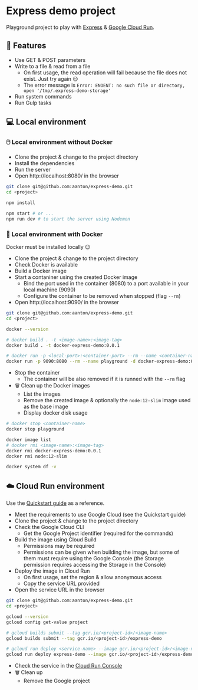 # Express demo project

Playground project to play with [Express](https://expressjs.com/) & [Google Cloud Run](https://cloud.google.com/run).

## 📓 Features

- Use GET & POST parameters
- Write to a file & read from a file
  - On first usage, the read operation will fail because the file does not exist. Just try again 😉
  - The error message is `Error: ENOENT: no such file or directory, open '/tmp/.express-demo-storage'`
- Run system commands
- Run Gulp tasks

## 💻 Local environment

### 🖱️ Local environment without Docker

- Clone the project & change to the project directory
- Install the dependencies
- Run the server
- Open http://localhost:8080/ in the browser

```bash
git clone git@github.com:aanton/express-demo.git
cd <project>

npm install

npm start # or ...
npm run dev # to start the server using Nodemon
```

### 🐋 Local environment with Docker

Docker must be installed locally 😉

- Clone the project & change to the project directory
- Check Docker is available
- Build a Docker image
- Start a contaniner using the created Docker image
  - Bind the port used in the container (8080) to a port available in your local machine (9090)
  - Configure the container to be removed when stopped (flag `--rm`)
- Open http://localhost:9090/ in the browser

```bash
git clone git@github.com:aanton/express-demo.git
cd <project>

docker --version

# docker build . -t <image-name>:<image-tag>
docker build . -t docker-express-demo:0.0.1

# docker run -p <local-port>:<container-port> --rm --name <container-name> -d <image-name>:<image-tag>
docker run -p 9090:8080 --rm --name playground -d docker-express-demo:0.0.1
```

- Stop the container
  - The container will be also removed if it is runned with the `--rm` flag
- 🗑️ Clean up the Docker images
  - List the images
  - Remove the created image & optionally the `node:12-slim` image used as the base image
  - Display docker disk usage

```bash
# docker stop <container-name>
docker stop playground

docker image list
# docker rmi <image-name>:<image-tag>
docker rmi docker-express-demo:0.0.1
docker rmi node:12-slim

docker system df -v
```

## ☁️ Cloud Run environment

Use the [Quickstart guide](https://cloud.google.com/run/docs/quickstarts/build-and-deploy#node.js) as a reference.

- Meet the requirements to use Google Cloud (see the Quickstart guide)
- Clone the project & change to the project directory
- Check the Google Cloud CLI
  - Get the Google Project identifier (required for the commands)
- Build the image using Cloud Build
  - Permissions may be required
  - Permissions can be given when building the image, but some of them must require using the Google Console (the Storage permission requires accessing the Storage in the Console)
- Deploy the image in Cloud Run
  - On first usage, set the region & allow anonymous access
  - Copy the service URL provided
- Open the service URL in the browser

```bash
git clone git@github.com:aanton/express-demo.git
cd <project>

gcloud --version
gcloud config get-value project

# gcloud builds submit --tag gcr.io/<project-id>/<image-name>
gcloud builds submit --tag gcr.io/<project-id>/express-demo

# gcloud run deploy <service-name> --image gcr.io/<project-id>/<image-name> --platform managed
gcloud run deploy express-demo --image gcr.io/<project-id>/express-demo --platform managed
```

- Check the service in the [Cloud Run Console](https://console.cloud.google.com/run)
- 🗑️ Clean up
  - Remove the Google project

